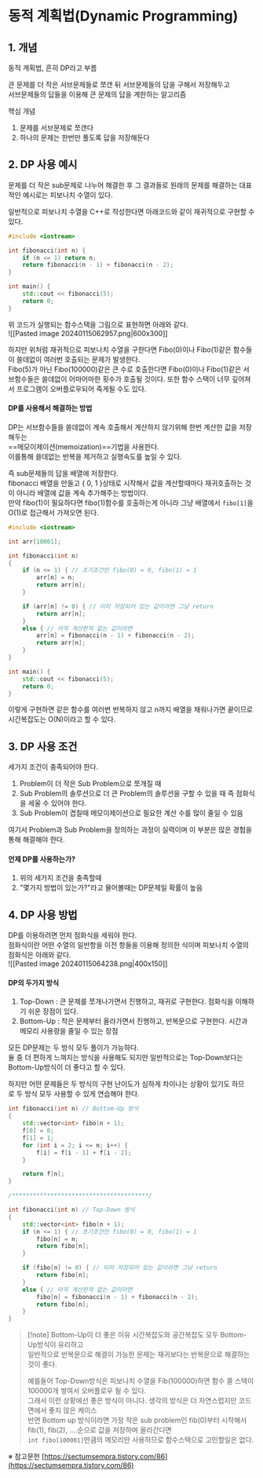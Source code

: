 # 동적 계획법(Dynamic Programming)

## 1. 개념

동적 계획법, 흔히 DP라고 부름  

큰 문제를 더 작은 서브문제들로 쪼갠 뒤 서브문제들의 답을 구해서 저장해두고  
서브문제들의 답들을 이용해 큰 문제의 답을 계한하는 알고리즘  

핵심 개념
1) 문제를 서브문제로 쪼갠다
2) 하나의 문제는 한번만 풀도록 답을 저장해둔다


## 2. DP 사용 예시

문제를 더 작은 sub문제로 나누어 해결한 후 그 결과들로 원래의 문제를 해결하는 대표적인 예시로는 피보나치 수열이 있다.  

일반적으로 피보나치 수열을 C++로 작성한다면 아래코드와 같이 재귀적으로 구현할 수 있다.  
```C++
#include <iostream>

int fibonacci(int n) {
	if (n <= 1) return n;
	return fibonacci(n - 1) + fibonacci(n - 2);
}

int main() {
	std::cout << fibonacci(5);
	return 0;
}
```
위 코드가 실행되는 함수스택을 그림으로 표현하면 아래와 같다.  
![[Pasted image 20240115062957.png|600x300]]  

하지만 위처럼 재귀적으로 피보나치 수열을 구한다면 Fibo(0)이나 Fibo(1)같은 함수들이 쓸데없이 여러번 호출되는 문제가 발생한다.  
Fibo(5)가 아닌 Fibo(100000)같은 큰 수로 호출한다면 Fibo(0)이나 Fibo(1)같은 서브함수들은 쓸데없이 어마어마한 횟수가 호출될 것이다.
또한 함수 스택이 너무 깊어져서 프로그램이 오버플로우되어 죽게될 수도 있다.  

#### DP를 사용해서 해결하는 방법
DP는 서브함수들을 쓸데없이 계속 호출해서 계산하지 않기위해 한번 계산한 값을 저장해두는  
==메모이제이션(memoization)==기법을 사용한다.  
이를통해 쓸데없는 반복을 제거하고 실행속도를 높일 수 있다.

즉 sub문제들의 답을 배열에 저장한다.  
fibonacci 배열을 만들고 { 0, 1 }상태로 시작해서 값을 계산할때마다 재귀호출하는 것이 아니라 배열에 값을 계속 추가해주는 방법이다.  
만약 fibo(1)이 필요하다면 fibo(1)함수를 호출하는게 아니라 그냥 배열에서 `fibo[1]`을 O(1)로 접근해서 가져오면 된다.  
```C++
#include <iostream>

int arr[10001];

int fibonacci(int n)
{
	if (n <= 1) { // 초기조건인 fibo(0) = 0, fibo(1) = 1
		arr[n] = n;
		return arr[n];
	}

	if (arr[n] != 0) { // 이미 저장되어 있는 값이라면 그냥 return
		return arr[n];
	}
	else { // 아직 계산한적 없는 값이라면
		arr[n] = fibonacci(n - 1) + fibonacci(n - 2);
		return arr[n];
	}
}

int main() {
	std::cout << fibonacci(5);
	return 0;
}
```
이렇게 구현하면 같은 함수를 여러번 반복하지 않고 n까지 배열을 채워나가면 끝이므로 시간복잡도는 O(N)이라고 할 수 있다.  


## 3. DP 사용 조건

세가지 조건이 충족되어야 한다.  
1) Problem이 더 작은 Sub Problem으로 쪼개질 때
2) Sub Problem의 솔루션으로 더 큰 Problem의 솔루션을 구할 수 있을 때
	즉 점화식을 세울 수 있어야 한다.
3) Sub Problem이 겹칠때
	메모이제이션으로 필요한 계산 수를 많이 줄일 수 있음

여기서 Problem과 Sub Problem을 정의하는 과정이 실력이며 이 부분은 많은 경험을 통해 해결해야 한다.  

#### 언제 DP를 사용하는가?
1) 위의 세가지 조건을 충족할때
2) "몇가지 방법이 있는가?"라고 물어볼때는 DP문제일 확률이 높음


## 4. DP 사용 방법

DP를 이용하려면 먼저 점화식을 세워야 한다.  
점화식이란 어떤 수열의 일반항을 이전 항들을 이용해 정의한 식이며 피보나치 수열의 점화식은 아래와 같다.  
![[Pasted image 20240115064238.png|400x150]]  

#### DP의 두가지 방식
1) Top-Down : 큰 문제를 쪼개나가면서 진행하고, 재귀로 구현한다. 점화식을 이해하기 쉬운 장점이 있다.  
2) Bottom-Up : 작은 문제부터 올라가면서 진행하고, 반복문으로 구현한다. 시간과 메모리 사용량을 줄일 수 있는 장점

모든 DP문제는 두 방식 모두 풀이가 가능하다.  
둘 중 더 편하게 느껴지는 방식을 사용해도 되지만 일반적으로는 Top-Down보다는 Bottom-Up방식이 더 좋다고 할 수 있다.

하지만 어떤 문제들은 두 방식의 구현 난이도가 심하게 차이나는 상황이 있기도 하므로 두 방식 모두 사용할 수 있게 연습해야 한다.

```C++
int fibonacci(int n) // Bottom-Up 방식
{
	std::vector<int> fibo(n + 1);
	f[0] = 0;
	f[1] = 1;
	for (int i = 2; i <= n; i++) {
		f[i] = f[i - 1] + f[i - 2];
	}

	return f[n];
}

/***************************************/

int fibonacci(int n) // Top-Down 방식
{
	std::vector<int> fibo(n + 1);
	if (n <= 1) { // 초기조건인 fibo(0) = 0, fibo(1) = 1
		fibo[n] = n;
		return fibo[n];
	}

	if (fibo[n] != 0) { // 이미 저장되어 있는 값이라면 그냥 return
		return fibo[n];
	}
	else { // 아직 계산한적 없는 값이라면
		fibo[n] = fibonacci(n - 1) + fibonacci(n - 2);
		return fibo[n];
	}
}​
```

>[!note] Bottom-Up이 더 좋은 이유
> 시간복잡도와 공간복잡도 모두 Bottom-Up방식이 유리하고  
> 일반적으로 반복문으로 해결이 가능한 문제는 재귀보다는 반복문으로 해결하는것이 좋다.  
> 
> 예를들어 Top-Down방식은 피보나치 수열을 Fib(100000)하면 함수 콜 스택이 100000개 쌓여서 오버플로우 될 수 있다.  
> 그래서 이런 상황에선 좋은 방식이 아니다. 생각의 방식은 더 자연스럽지만 코드면에서 좋지 않은 케이스  
> 반면 Bottom up 방식이라면 가장 작은 sub problem인 fib(0)부터 시작해서 fib(1), fib(2), ....순으로 값을 저장하며 올라간다면  
> `int fibo[100001]`만큼의 메모리만 사용하므로 함수스택으로 고민할일은 없다.




※ 참고문헌
[https://sectumsempra.tistory.com/86](https://sectumsempra.tistory.com/86)